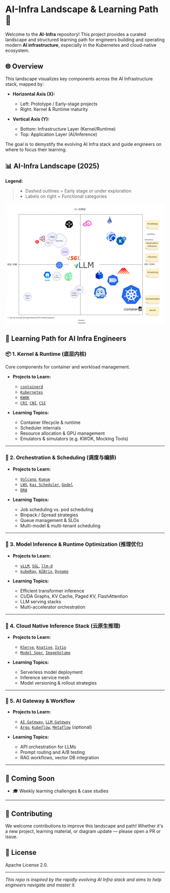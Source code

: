 # AI-Infra Landscape & Learning Path 🚀

Welcome to the **AI-Infra** repository! This project provides a curated landscape and structured learning path for engineers building and operating modern **AI infrastructure**, especially in the Kubernetes and cloud-native ecosystem.

## 🌐 Overview

This landscape visualizes key components across the AI Infrastructure stack, mapped by:

- **Horizontal Axis (X):** 
  - Left: Prototype / Early-stage projects
  - Right: Kernel & Runtime maturity

- **Vertical Axis (Y):**
  - Bottom: Infrastructure Layer (Kernel/Runtime)
  - Top: Application Layer (AI/Inference)

The goal is to demystify the evolving AI Infra stack and guide engineers on where to focus their learning.

## 📊 AI-Infra Landscape (2025)

**Legend:**

> - Dashed outlines = Early stage or under exploration
> - Labels on right = Functional categories

![AI-Infra Landscape](./ai-infra-landscape.png)

## 🧭 Learning Path for AI Infra Engineers

### 📦 1. Kernel & Runtime (底层内核)

Core components for container and workload management.

- **Projects to Learn:**
  - [`containerd`](https://github.com/containerd/containerd)
  - [`Kubernetes`](https://github.com/kubernetes/kubernetes)
  - [`KWOK`](https://github.com/kubernetes-sigs/kwok)
  - [`CRI`](https://github.com/kubernetes/community/blob/master/contributors/design-proposals/runtime-class.md), [`CNI`](https://github.com/containernetworking/cni), [`CSI`](https://github.com/container-storage-interface/spec)

- **Learning Topics:**
  - Container lifecycle & runtime
  - Scheduler internals
  - Resource allocation & GPU management
  - Emulators & simulators (e.g. KWOK, Mocking Tools)

---

### 📍 2. Orchestration & Scheduling (调度与编排)

- **Projects to Learn:**
  - [`Volcano`](https://github.com/volcano-sh/volcano), [`Kueue`](https://github.com/kueue/kueue)
  - [`LWS`](https://github.com/lws-team/lws), [`Kai Scheduler`](https://github.com/kai-scheduler/kai-scheduler), [`Godel`](https://github.com/godel/godel)
  - [`DRA`](https://github.com/dynamic-resource-allocation/dra)

- **Learning Topics:**
  - Job scheduling vs. pod scheduling
  - Binpack / Spread strategies
  - Queue management & SLOs
  - Multi-model & multi-tenant scheduling

---

### 🧠 3. Model Inference & Runtime Optimization (推理优化)

- **Projects to Learn:**
  - [`vLLM`](https://github.com/vllm-project/vllm), [`SGL`](https://github.com/superglue-ai/sgl), [`llm-d`](https://github.com/llm-d/llm-d)
  - [`kubeRay`](https://github.com/kubeflow/kuberay), [`AIBrix`](https://github.com/aibrix/aibrix), [`Dynamo`](https://github.com/dynamo/dynamo)

- **Learning Topics:**
  - Efficient transformer inference
  - CUDA Graphs, KV Cache, Paged KV, FlashAttention
  - LLM serving stacks
  - Multi-accelerator orchestration

---

### 🧰 4. Cloud Native Inference Stack (云原生推理)

- **Projects to Learn:**
  - [`KServe`](https://github.com/kserve/kserve), [`Knative`](https://github.com/knative/serving), [`Istio`](https://github.com/istio/istio)
  - [`Model Spec`](https://github.com/kserve/model-spec), [`ImageVolume`](https://github.com/kserve/image-volume)

- **Learning Topics:**
  - Serverless model deployment
  - Inference service mesh
  - Model versioning & rollout strategies

---

### 🧩 5. AI Gateway & Workflow

- **Projects to Learn:**
  - [`AI Gateway`](https://github.com/ai-gateway/ai-gateway), [`LLM Gateway`](https://github.com/llm-gateway/llm-gateway)
  - [`Argo`](https://github.com/argoproj/argo), [`Kubeflow`](https://github.com/kubeflow/kubeflow), [`Metaflow`](https://github.com/Netflix/metaflow) (optional)

- **Learning Topics:**
  - API orchestration for LLMs
  - Prompt routing and A/B testing
  - RAG workflows, vector DB integration

---

## 🔭 Coming Soon

- 🎓 Weekly learning challenges & case studies

---

## 🤝 Contributing

We welcome contributions to improve this landscape and path! Whether it's a new project, learning material, or diagram update — please open a PR or issue.

## 📜 License

Apache License 2.0.

---

_This repo is inspired by the rapidly evolving AI Infra stack and aims to help engineers navigate and master it._

